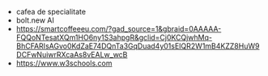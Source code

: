 - cafea de specialitate
- bolt.new AI
- https://smartcoffeeeu.com/?gad_source=1&gbraid=0AAAAA-FQQoNTesatXQm1HO6ny1S3ahpgR&gclid=Cj0KCQjwhMq-BhCFARIsAGvo0KdZaE74DQnTa3GqDuad4y01sEIQR2W1mB4KZZ8HuW9DCFwNuiwrRXcaAs8vEALw_wcB
- https://www.w3schools.com
